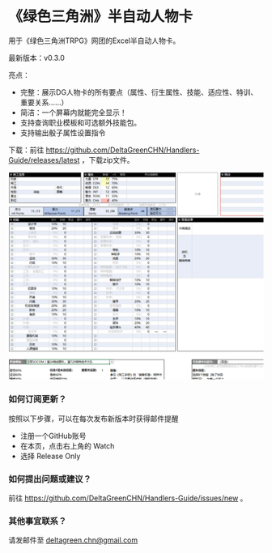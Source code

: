 # 《绿色三角洲》半自动人物卡

用于《绿色三角洲TRPG》网团的Excel半自动人物卡。

最新版本：v0.3.0

亮点：
- 完整：展示DG人物卡的所有要点（属性、衍生属性、技能、适应性、特训、重要关系……）
- 简洁：一个屏幕内就能完全显示！
- 支持查询职业模板和可选额外技能包。
- 支持输出骰子属性设置指令

下载：前往 https://github.com/DeltaGreenCHN/Handlers-Guide/releases/latest ，下载zip文件。

<img src="https://raw.githubusercontent.com/DeltaGreenCHN/Character-Sheet/main/header.png" width="700">

### 如何订阅更新？

按照以下步骤，可以在每次发布新版本时获得邮件提醒

* 注册一个GitHub账号
* 在本页，点击右上角的 Watch
* 选择 Release Only

### 如何提出问题或建议？

前往 https://github.com/DeltaGreenCHN/Handlers-Guide/issues/new 。

### 其他事宜联系？

请发邮件至 deltagreen.chn@gmail.com
